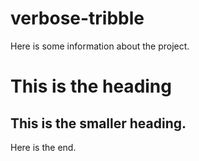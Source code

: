 # verbose-tribble
Here is some information about the project.

# This is the heading

## This is the smaller heading.

Here is the end.
